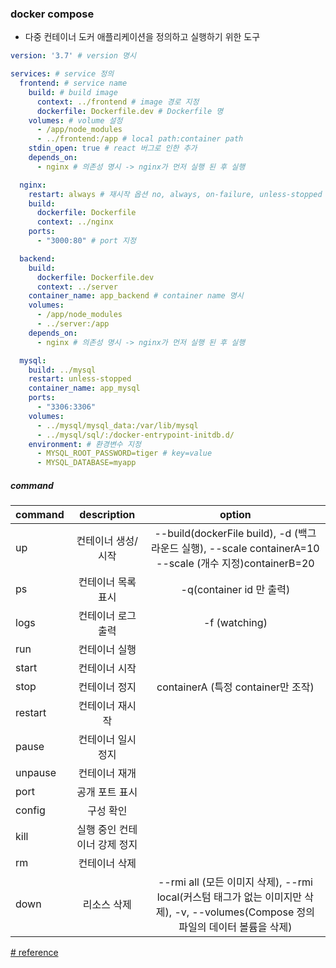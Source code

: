 ### docker compose
* 다중 컨테이너 도커 애플리케이션을 정의하고 실행하기 위한 도구

~~~yaml
version: '3.7' # version 명시

services: # service 정의
  frontend: # service name
    build: # build image
      context: ../frontend # image 경로 지정
      dockerfile: Dockerfile.dev # Dockerfile 명
    volumes: # volume 설정
      - /app/node_modules
      - ../frontend:/app # local path:container path
    stdin_open: true # react 버그로 인한 추가
    depends_on:
      - nginx # 의존성 명시 -> nginx가 먼저 실행 된 후 실행

  nginx:
    restart: always # 재시작 옵션 no, always, on-failure, unless-stopped
    build: 
      dockerfile: Dockerfile
      context: ../nginx
    ports:
      - "3000:80" # port 지정

  backend:
    build: 
      dockerfile: Dockerfile.dev
      context: ../server
    container_name: app_backend # container name 명시
    volumes:
      - /app/node_modules
      - ../server:/app
    depends_on:
      - nginx # 의존성 명시 -> nginx가 먼저 실행 된 후 실행

  mysql:
    build: ../mysql
    restart: unless-stopped
    container_name: app_mysql
    ports:
      - "3306:3306"
    volumes:
      - ../mysql/mysql_data:/var/lib/mysql
      - ../mysql/sql/:/docker-entrypoint-initdb.d/
    environment: # 환경변수 지정
      - MYSQL_ROOT_PASSWORD=tiger # key=value
      - MYSQL_DATABASE=myapp

~~~


##### command

|command|description|option|
|:---|:---:|:---:|
|up|컨테이너 생성/시작|--build(dockerFile build), -d (백그라운드 실행),  --scale containerA=10 --scale (개수 지정)containerB=20|
|ps|컨테이너 목록 표시|-q(container id 만 출력)|
|logs|컨테이너 로그 출력| -f (watching) |
|run|컨테이너 실행|
|start|컨테이너 시작|
|stop|컨테이너 정지| containerA (특정 container만 조작)|
|restart|컨테이너 재시작|
|pause|컨테이너 일시 정지|
|unpause|컨테이너 재개|
|port|공개 포트 표시|
|config|구성 확인|
|kill|실행 중인 컨테이너 강제 정지|
|rm|컨테이너 삭제|
|down|리소스 삭제|--rmi all (모든 이미지 삭제), --rmi local(커스텀 태그가 없는 이미지만 삭제), -v, --volumes(Compose 정의 파일의 데이터 볼륨을 삭제)|

[# reference](https://docs.docker.com/compose/compose-file/compose-file-v3/)